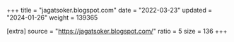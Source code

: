 +++
title = "jagatsoker.blogspot.com"
date = "2022-03-23"
updated = "2024-01-26"
weight = 139365

[extra]
source = "https://jagatsoker.blogspot.com/"
ratio = 5
size = 136
+++
